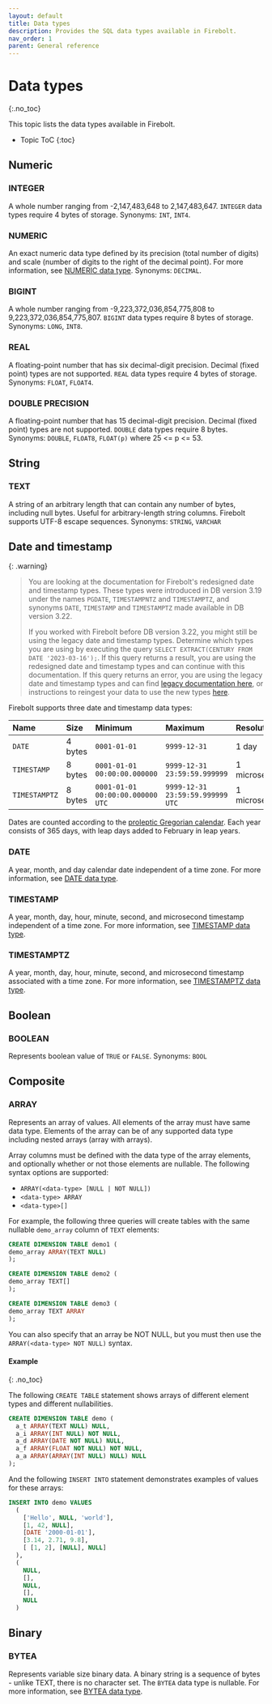 ```yaml
---
layout: default
title: Data types
description: Provides the SQL data types available in Firebolt.
nav_order: 1
parent: General reference
---
```


# Data types
{:.no_toc}

This topic lists the data types available in Firebolt.

* Topic ToC
{:toc}


## Numeric

### INTEGER
A whole number ranging from -2,147,483,648 to 2,147,483,647. `INTEGER` data types require 4 bytes of storage.
Synonyms: `INT`, `INT4`.

### NUMERIC
An exact numeric data type defined by its precision (total number of digits) and scale (number of digits to the right of the decimal point). For more information, see [NUMERIC data type](numeric-data-type.md). 
Synonyms: `DECIMAL`.

### BIGINT
A whole number ranging from -9,223,372,036,854,775,808 to 9,223,372,036,854,775,807. `BIGINT` data types require 8 bytes of storage.
Synonyms: `LONG`, `INT8`.

### REAL
A floating-point number that has six decimal-digit precision. Decimal (fixed point) types are not supported. `REAL` data types require 4 bytes of storage.
Synonyms: `FLOAT`, `FLOAT4`.

### DOUBLE PRECISION
A floating-point number that has 15 decimal-digit precision. Decimal (fixed point) types are not supported. `DOUBLE` data types require 8 bytes.
Synonyms: `DOUBLE`, `FLOAT8`, `FLOAT(p)` where 25 <= p <= 53.

## String

### TEXT
A string of an arbitrary length that can contain any number of bytes, including null bytes. Useful for arbitrary-length string columns. Firebolt supports UTF-8 escape sequences.
Synonyms: `STRING`, `VARCHAR`

## Date and timestamp

{: .warning}
  >You are looking at the documentation for Firebolt's redesigned date and timestamp types.
  >These types were introduced in DB version 3.19 under the names `PGDATE`, `TIMESTAMPNTZ` and `TIMESTAMPTZ`, and synonyms `DATE`, `TIMESTAMP` and `TIMESTAMPTZ` made available in DB version 3.22.
  >
  >If you worked with Firebolt before DB version 3.22, you might still be using the legacy date and timestamp types.
  >Determine which types you are using by executing the query `SELECT EXTRACT(CENTURY FROM DATE '2023-03-16');`.
  >If this query returns a result, you are using the redesigned date and timestamp types and can continue with this documentation.
  >If this query returns an error, you are using the legacy date and timestamp types and can find [legacy documentation here](legacy-date-timestamp.md), or instructions to reingest your data to use the new types [here](../release-notes/release-notes-archive.md#db-version-3190).

Firebolt supports three date and timestamp data types:

| Name          | Size    | Minimum                          | Maximum                          | Resolution    |
| :------------ | :------ | :------------------------------- | :------------------------------- | :------------ |
| `DATE`        | 4 bytes | `0001-01-01`                     | `9999-12-31`                     | 1 day         |
| `TIMESTAMP`   | 8 bytes | `0001-01-01 00:00:00.000000`     | `9999-12-31 23:59:59.999999`     | 1 microsecond |
| `TIMESTAMPTZ` | 8 bytes | `0001-01-01 00:00:00.000000 UTC` | `9999-12-31 23:59:59.999999 UTC` | 1 microsecond |

Dates are counted according to the [proleptic Gregorian calendar](https://en.wikipedia.org/wiki/Proleptic_Gregorian_calendar).
Each year consists of 365 days, with leap days added to February in leap years.

### DATE

A year, month, and day calendar date independent of a time zone. For more information, see [DATE data type](date-data-type.md).

### TIMESTAMP

A year, month, day, hour, minute, second, and microsecond timestamp independent of a time zone. For more information, see [TIMESTAMP data type](timestampntz-data-type.md).

### TIMESTAMPTZ

A year, month, day, hour, minute, second, and microsecond timestamp associated with a time zone. For more information, see [TIMESTAMPTZ data type](timestamptz-data-type.md).

## Boolean

### BOOLEAN
Represents boolean value of `TRUE` or `FALSE`.
Synonyms: `BOOL`

## Composite

### ARRAY
Represents an array of values. All elements of the array must have same data type. Elements of the array can be of any supported data type including nested arrays (array with arrays).

Array columns must be defined with the data type of the array elements, and optionally whether or not those elements are nullable. The following syntax options are supported: 

* `ARRAY(<data-type> [NULL | NOT NULL])`
* `<data-type> ARRAY`
* `<data-type>[]`

For example, the following three queries will create tables with the same nullable `demo_array` column of `TEXT` elements: 

  ```sql
  CREATE DIMENSION TABLE demo1 (
  demo_array ARRAY(TEXT NULL) 
  );
  
  CREATE DIMENSION TABLE demo2 (
  demo_array TEXT[]
  );

  CREATE DIMENSION TABLE demo3 (
  demo_array TEXT ARRAY 
  );
  ```

  You can also specify that an array be NOT NULL, but you must then use the `ARRAY(<data-type> NOT NULL)` syntax.

#### Example
{: .no_toc}

The following `CREATE TABLE` statement shows arrays of different element types and different nullabilities.
```sql
CREATE DIMENSION TABLE demo (
  a_t ARRAY(TEXT NULL) NULL,
  a_i ARRAY(INT NULL) NOT NULL,
  a_d ARRAY(DATE NOT NULL) NULL,
  a_f ARRAY(FLOAT NOT NULL) NOT NULL,
  a_a ARRAY(ARRAY(INT NULL) NULL) NULL
);
```
And the following `INSERT INTO` statement demonstrates examples of values for these arrays:

```sql
INSERT INTO demo VALUES
  (
    ['Hello', NULL, 'world'],
    [1, 42, NULL],
    [DATE '2000-01-01'],
    [3.14, 2.71, 9.8],
    [ [1, 2], [NULL], NULL]
  ),
  (
    NULL,
    [],
    NULL,
    [],
    NULL
  )
```

## Binary

### BYTEA
Represents variable size binary data. A binary string is a sequence of bytes - unlike TEXT, there is no character set. The `BYTEA` data type is nullable.
For more information, see [BYTEA data type](bytea-data-type.md).
